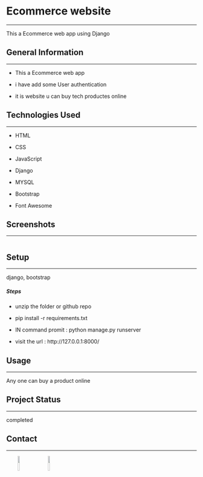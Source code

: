 
<h1>Ecommerce website</h1>
<hr><p>This a Ecommerce web app using Django</p><h2>General Information</h2>
<hr><ul>
<li>This a Ecommerce web app</li>
</ul><ul>
<li>i have add some  User authentication</li>
</ul><ul>
<li>it is website u can buy tech productes online</li>
</ul><h2>Technologies Used</h2>
<hr><ul>
<li>HTML</li>
</ul><ul>
<li>CSS</li>
</ul><ul>
<li>JavaScript</li>
</ul><ul>
<li>Django</li>
</ul><ul>
<li>MYSQL</li>
</ul><ul>
<li>Bootstrap</li>
</ul><ul>
<li>Font Awesome</li>
</ul><h2>Screenshots</h2>
<hr><p><img src="../static/assets/images/project.png" alt=""></p><h2>Setup</h2>
<hr><p>django,
bootstrap</p><h5>Steps</h5><ul>
<li>unzip the folder or github repo</li>
</ul><ul>
<li>pip install -r requirements.txt</li>
</ul><ul>
<li>IN command promit : python manage.py runserver</li>
</ul><ul>
<li>visit the url : http://127.0.0.1:8000/</li>
</ul><h2>Usage</h2>
<hr><p>Any one can buy a product online</p><h2>Project Status</h2>
<hr><p>completed</p><h2>Contact</h2>
<hr><p><span style="margin-right: 30px;"></span><a href="https://www.linkedin.com/in/harishkumar023/"><img target="_blank" src="https://cdn.jsdelivr.net/gh/devicons/devicon/icons/linkedin/linkedin-original.svg" style="width: 10%;"></a><span style="margin-right: 30px;"></span><a href="https://github.com/HARISHKUMAR023"><img target="_blank" src="https://cdn.jsdelivr.net/gh/devicons/devicon/icons/github/github-original.svg" style="width: 10%;"></a></p>